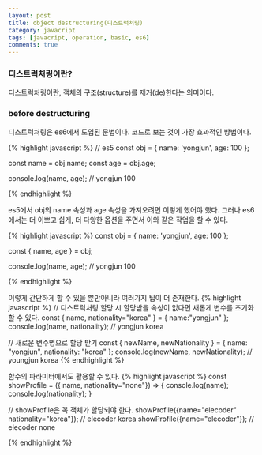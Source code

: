 ```yaml
---
layout: post
title: object destructuring(디스트럭처링)
category: javacript
tags: [javacript, operation, basic, es6]
comments: true
---
```

### 디스트럭처링이란?
디스트럭처링이란, 객체의 구조(structure)를 제거(de)한다는 의미이다.

### before destructuring
디스트럭처링은 es6에서 도입된 문법이다. 코드로 보는 것이 가장 효과적인 방법이다.

{% highlight javascript %}
// es5
const obj = { name: 'yongjun', age: 100 };

const name = obj.name;
const age = obj.age;

console.log(name, age); // yongjun 100

{% endhighlight %}

es5에서 obj의 name 속성과 age 속성을 가져오려면 이렇게 했어야 했다. 그러나 es6에서는 더 이쁘고 쉽게, 더 다양한 옵션을 주면서 이와 같은 작업을 할 수 있다.

{% highlight javascript %}
const obj = { name: 'yongjun', age: 100 };

const { name, age } = obj;

console.log(name, age); // yongjun 100

{% endhighlight %}

이렇게 간단하게 할 수 있을 뿐만아니라 여러가지 팁이 더 존재한다.
{% highlight javascript %}
// 디스트럭처링 할당 시 할당받을 속성이 없다면 새롭게 변수를 초기화 할 수 있다.
const { name, nationality="korea" } = { name:"yongjun" };
console.log(name, nationality); // yongjun korea

// 새로운 변수명으로 할당 받기
const { newName, newNationality } = { name: "yongjun", nationality: "korea" };
console.log(newName, newNationality); // youngjun korea
{% endhighlight %}

함수의 파라미터에서도 활용할 수 있다.
{% highlight javascript %}
const showProfile = ({ name, nationality="none"}) => {
  console.log(name);
  console.log(nationality);
}

// showProfile은 꼭 객체가 할당되야 한다.
showProfile({name="elecoder" nationality="korea"}); // elecoder korea
showProfile({name="elecoder"}); // elecoder none

{% endhighlight %}